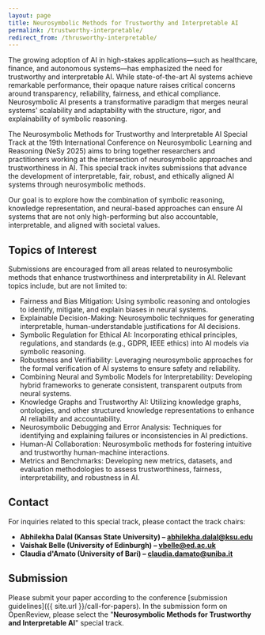 ```yaml
---
layout: page
title: Neurosymbolic Methods for Trustworthy and Interpretable AI
permalink: /trustworthy-interpretable/
redirect_from: /thrusworthy-interpretable/
---
```

The growing adoption of AI in high-stakes applications—such as healthcare, finance, and autonomous systems—has emphasized the need for trustworthy and interpretable AI. While state-of-the-art AI systems achieve remarkable performance, their opaque nature raises critical concerns around transparency, reliability, fairness, and ethical compliance. Neurosymbolic AI presents a transformative paradigm that merges neural systems' scalability and adaptability with the structure, rigor, and explainability of symbolic reasoning.

The Neurosymbolic Methods for Trustworthy and Interpretable AI Special Track at the 19th International Conference on Neurosymbolic Learning and Reasoning (NeSy 2025) aims to bring together researchers and practitioners working at the intersection of neurosymbolic approaches and trustworthiness in AI. This special track invites submissions that advance the development of interpretable, fair, robust, and ethically aligned AI systems through neurosymbolic methods.

Our goal is to explore how the combination of symbolic reasoning, knowledge representation, and neural-based approaches can ensure AI systems that are not only high-performing but also accountable, interpretable, and aligned with societal values.

## Topics of Interest
Submissions are encouraged from all areas related to neurosymbolic methods that enhance trustworthiness and interpretability in AI. Relevant topics include, but are not limited to:
- Fairness and Bias Mitigation: Using symbolic reasoning and ontologies to identify, mitigate, and explain biases in neural systems.
- Explainable Decision-Making: Neurosymbolic techniques for generating interpretable, human-understandable justifications for AI decisions.
- Symbolic Regulation for Ethical AI: Incorporating ethical principles, regulations, and standards (e.g., GDPR, IEEE ethics) into AI models via symbolic reasoning.
- Robustness and Verifiability: Leveraging neurosymbolic approaches for the formal verification of AI systems to ensure safety and reliability.
- Combining Neural and Symbolic Models for Interpretability: Developing hybrid frameworks to generate consistent, transparent outputs from neural systems.
- Knowledge Graphs and Trustworthy AI: Utilizing knowledge graphs, ontologies, and other structured knowledge representations to enhance AI reliability and accountability.
- Neurosymbolic Debugging and Error Analysis: Techniques for identifying and explaining failures or inconsistencies in AI predictions.
- Human-AI Collaboration: Neurosymbolic methods for fostering intuitive and trustworthy human-machine interactions.
- Metrics and Benchmarks: Developing new metrics, datasets, and evaluation methodologies to assess trustworthiness, fairness, interpretability, and robustness in AI.

## Contact
For inquiries related to this special track, please contact the track chairs:
- **Abhilekha Dalal (Kansas State University) – abhilekha.dalal@ksu.edu**
- **Vaishak Belle (University of Edinburgh) – vbelle@ed.ac.uk**
- **Claudia d'Amato (University of Bari) – claudia.damato@uniba.it**

## Submission
Please submit your paper according to the conference [submission guidelines]({{ site.url }}/call-for-papers). In the submission form on OpenReview, please select the "**Neurosymbolic Methods for Trustworthy and Interpretable AI**" special track.











